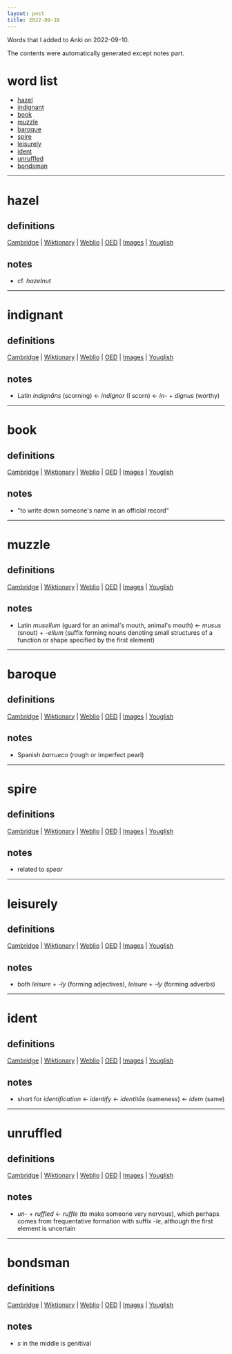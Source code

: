 ```yaml
---
layout: post
title: 2022-09-10
---
```


Words that I added to Anki on 2022-09-10.

The contents were automatically generated except notes part.
# word list
- [hazel](#hazel)
- [indignant](#indignant)
- [book](#book)
- [muzzle](#muzzle)
- [baroque](#baroque)
- [spire](#spire)
- [leisurely](#leisurely)
- [ident](#ident)
- [unruffled](#unruffled)
- [bondsman](#bondsman)

---

# hazel
## definitions
[Cambridge](https://dictionary.cambridge.org/us/dictionary/english/hazel)
|
[Wiktionary](https://en.wiktionary.org/wiki/hazel#English)
|
[Weblio](https://ejje.weblio.jp/content_find?query=hazel&searchType=exact)
|
[OED](https://www.oed.com/search?q=hazel)
|
[Images](https://www.google.com/search?tbm=isch&q=hazel)
|
[Youglish](https://youglish.com/pronounce/hazel/english/us)

## notes
- cf. *hazelnut*

---

# indignant
## definitions
[Cambridge](https://dictionary.cambridge.org/us/dictionary/english/indignant)
|
[Wiktionary](https://en.wiktionary.org/wiki/indignant#English)
|
[Weblio](https://ejje.weblio.jp/content_find?query=indignant&searchType=exact)
|
[OED](https://www.oed.com/search?q=indignant)
|
[Images](https://www.google.com/search?tbm=isch&q=indignant)
|
[Youglish](https://youglish.com/pronounce/indignant/english/us)

## notes
- Latin *indignāns* (scorning) &lt;- *indignor* (I scorn) &lt;- *in-* + *dignus* (worthy)

---

# book
## definitions
[Cambridge](https://dictionary.cambridge.org/us/dictionary/english/book)
|
[Wiktionary](https://en.wiktionary.org/wiki/book#English)
|
[Weblio](https://ejje.weblio.jp/content_find?query=book&searchType=exact)
|
[OED](https://www.oed.com/search?q=book)
|
[Images](https://www.google.com/search?tbm=isch&q=book)
|
[Youglish](https://youglish.com/pronounce/book/english/us)

## notes
- "to write down someone's name in an official record"

---

# muzzle
## definitions
[Cambridge](https://dictionary.cambridge.org/us/dictionary/english/muzzle)
|
[Wiktionary](https://en.wiktionary.org/wiki/muzzle#English)
|
[Weblio](https://ejje.weblio.jp/content_find?query=muzzle&searchType=exact)
|
[OED](https://www.oed.com/search?q=muzzle)
|
[Images](https://www.google.com/search?tbm=isch&q=muzzle)
|
[Youglish](https://youglish.com/pronounce/muzzle/english/us)

## notes
- Latin *musellum* (guard for an animal's mouth, animal's mouth) &lt;- *musus* (snout) + *-ellum* (suffix forming nouns denoting small structures of a function or shape specified by the first element)

---

# baroque
## definitions
[Cambridge](https://dictionary.cambridge.org/us/dictionary/english/baroque)
|
[Wiktionary](https://en.wiktionary.org/wiki/baroque#English)
|
[Weblio](https://ejje.weblio.jp/content_find?query=baroque&searchType=exact)
|
[OED](https://www.oed.com/search?q=baroque)
|
[Images](https://www.google.com/search?tbm=isch&q=baroque)
|
[Youglish](https://youglish.com/pronounce/baroque/english/us)

## notes
- Spanish *barrueco* (rough or imperfect pearl)

---

# spire
## definitions
[Cambridge](https://dictionary.cambridge.org/us/dictionary/english/spire)
|
[Wiktionary](https://en.wiktionary.org/wiki/spire#English)
|
[Weblio](https://ejje.weblio.jp/content_find?query=spire&searchType=exact)
|
[OED](https://www.oed.com/search?q=spire)
|
[Images](https://www.google.com/search?tbm=isch&q=spire)
|
[Youglish](https://youglish.com/pronounce/spire/english/us)

## notes
- related to *spear*

---

# leisurely
## definitions
[Cambridge](https://dictionary.cambridge.org/us/dictionary/english/leisurely)
|
[Wiktionary](https://en.wiktionary.org/wiki/leisurely#English)
|
[Weblio](https://ejje.weblio.jp/content_find?query=leisurely&searchType=exact)
|
[OED](https://www.oed.com/search?q=leisurely)
|
[Images](https://www.google.com/search?tbm=isch&q=leisurely)
|
[Youglish](https://youglish.com/pronounce/leisurely/english/us)

## notes
- both *leisure* + *-ly* (forming adjectives), *leisure* + *-ly* (forming adverbs)

---

# ident
## definitions
[Cambridge](https://dictionary.cambridge.org/us/dictionary/english/ident)
|
[Wiktionary](https://en.wiktionary.org/wiki/ident#English)
|
[Weblio](https://ejje.weblio.jp/content_find?query=ident&searchType=exact)
|
[OED](https://www.oed.com/search?q=ident)
|
[Images](https://www.google.com/search?tbm=isch&q=ident)
|
[Youglish](https://youglish.com/pronounce/ident/english/us)

## notes
- short for *identification* &lt;- *identify* &lt;- *identitās* (sameness) &lt;- *idem* (same)

---

# unruffled
## definitions
[Cambridge](https://dictionary.cambridge.org/us/dictionary/english/unruffled)
|
[Wiktionary](https://en.wiktionary.org/wiki/unruffled#English)
|
[Weblio](https://ejje.weblio.jp/content_find?query=unruffled&searchType=exact)
|
[OED](https://www.oed.com/search?q=unruffled)
|
[Images](https://www.google.com/search?tbm=isch&q=unruffled)
|
[Youglish](https://youglish.com/pronounce/unruffled/english/us)

## notes
- *un-* + *ruffled* &lt;- *ruffle* (to make someone very nervous), which perhaps comes from frequentative formation with suffix *-le*, although the first element is uncertain

---

# bondsman
## definitions
[Cambridge](https://dictionary.cambridge.org/us/dictionary/english/bondsman)
|
[Wiktionary](https://en.wiktionary.org/wiki/bondsman#English)
|
[Weblio](https://ejje.weblio.jp/content_find?query=bondsman&searchType=exact)
|
[OED](https://www.oed.com/search?q=bondsman)
|
[Images](https://www.google.com/search?tbm=isch&q=bondsman)
|
[Youglish](https://youglish.com/pronounce/bondsman/english/us)

## notes
- *s* in the middle is genitival

